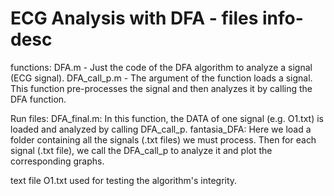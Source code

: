 # ECG Analysis with DFA - files info-desc

functions:
DFA.m - Just the code of the DFA algorithm to analyze a signal (ECG signal). 
DFA_call_p.m - The argument of the function loads a signal. This function pre-processes the signal and then analyzes it by calling the DFA function. 

Run files:
DFA_final.m: In this function, the DATA of one signal (e.g. O1.txt) is loaded and analyzed by calling DFA_call_p. 
fantasia_DFA: Here we load a folder containing all the signals (.txt files) we must process. Then for each signal (.txt file), we call the DFA_call_p to analyze it and plot the corresponding graphs. 

text file O1.txt used for testing the algorithm's integrity.

